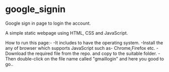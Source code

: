 # google_signin
Google sign in page to login the account.

 

A simple static webpage using HTML, CSS and JavaScript. 

How to run this page:-
-It includes to have the operating system.
-Install the any of browser which supports JavaScript such as- Chrome,Firefox etc.
-Download the required file from the repo. and copy to the suitable folder.
-Then double-click on the file name called "gmaillogin" and here you good to go..